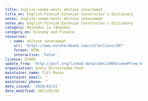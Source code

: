 ```yaml
---
title: Inglise-soome-eesti ehituse sõnaraamat
title_en: English-Finnish-Estonian Constructor's Dictionary
notes: Inglise-soome-eesti ehituse sõnaraamat
notes_en: English-Finnish-Estonian Constructor's Dictionary
category: Majandus ja rahandus
category_en: Economy and Finance
resources:
  - name: ehituse sonaraamat
    url: 'https://www.eurotermbank.com/collections/267'
    format: HTML
    interactive: 'False'
license: OTHER
update_freq: 'http://purl.org/linked-data/sdmx/2009/code#freq-A'
organization: Eesti Ehitusteabe Fond
maintainer_name: Tiit Masso
maintainer_email: ''
maintainer_phone: ''
date_issued: '2020/03/21'
date_modified: 2021/01/02
---
```

